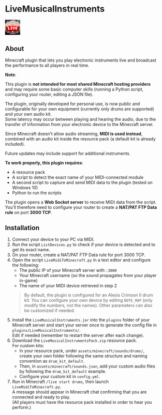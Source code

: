 # LiveMusicalInstruments

<img src="https://github.com/TheoDgb/LiveMusicalInstruments/blob/main/media/LiveMusicalInstruments_icon.png?raw=true" alt="LiveMusicalInstruments Icon" style="width: 10%;">

## About
Minecraft plugin that lets you play electronic instruments live and broadcast the performance to all players in real time.

**Note**:

This plugin is **not intended for most shared Minecraft hosting providers** and may require some basic computer skills (running a Python script, configuring your router, editing a JSON file).

The plugin, originally developed for personal use, is now public and configurable for your own equipment (currently only drums are supported) and your own audio kit.  
Some latency may occur between playing and hearing the audio, due to the transfer of information from your electronic device to the Minecraft server.

Since Minecraft doesn't allow audio streaming, **MIDI is used instead**, combined with an audio kit inside the resource pack (a default kit is already included).

Future updates may include support for additional instruments.

**To work properly, this plugin requires**:
- A resource pack
- A script to detect the exact name of your MIDI-connected module
- A second script to capture and send MIDI data to the plugin (tested on Windows 10)
- Python to run the scripts

The plugin opens a **Web Socket server** to receive MIDI data from the script. You'll therefore need to configure your router to create a **NAT/PAT FTP Data rule** on port **3000 TCP**.

## Installation
1. Connect your device to your PC via MIDI.
2. Run the script `ListDevices.py` to check if your device is detected and to get its exact name.
3. On your router, create a NAT/PAT FTP Data rule for port 3000 TCP.
4. Open the script `LiveMidiToMinecraft.py` in a text editor and configure the following:
    - The public IP of your Minecraft server with `:3000`
    - Your Minecraft username (so the sound propagates from your player in-game)
    - The name of your MIDI device retrieved in step 2
    > By default, the plugin is configured for an Alesis Crimson II drum kit. You can configure your own device by editing `ǸOTE_MAP` (only modify the numbers, not the names). Other parameters can also be customized if needed.
5. Install the `LiveMusicalInstruments.jar` into the `plugins` folder of your Minecraft server and start your server once to generate the config file in `plugins/LiveMusicalInstruments/`.  
Edit if needed (remember to restart the server after each change).
6. Download the `LiveMusicalInstrumentsPack.zip` resource pack.  
For custom kits:
    - In your resource pack, under `assets/minecraft/sounds/drums/`, create your own folder following the same structure and naming convention as `drum_kit_default`.
    - Then, in `assets/minecraft/sounds.json`, add your custom audio files by following the `drum_kit_default` example.
    - Configure your custom kit in `config.yml`.
7. Run in Minecraft `/live start drums`, then launch `LiveMidiToMinecraft.py`.  
A message should appear in Minecraft chat confirming that you are connected and ready to play.  
(All players must have the resource pack installed in order to hear you perform.)